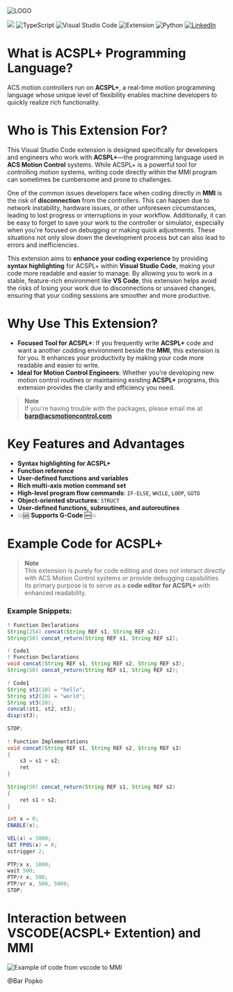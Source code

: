 ![LOGO](https://drive.google.com/uc?id=1nJk7tEdHqxv33Fvnu1Dtx-BwsJn5Dr12)

![](https://img.shields.io/visual-studio-marketplace/v/ACSPL.acsplext?color=FF3333&label=Version&logo=ver&logoColor=%23FF3333 "")
![TypeScript](https://img.shields.io/badge/code-TypeScript-3178C6.svg?logo=typescript&style=flat)
![Visual Studio Code](https://img.shields.io/badge/editor-VSCode-007ACC.svg?logo=visual-studio-code)
![Extension](https://img.shields.io/badge/extension-VSCode-007ACC.svg?logo=visual-studio-code)
![Python](https://img.shields.io/badge/code-Python-3776AB.svg?logo=python&style=flat)
[![LinkedIn](https://img.shields.io/badge/LinkedIn-Bar%20Popko-0A66C2?logo=linkedin)](https://www.linkedin.com/in/barpupko/)

# What is ACSPL+ Programming Language?
ACS motion controllers run on **ACSPL+**, a real-time motion programming language whose unique level of flexibility enables machine developers to quickly realize rich functionality.

# Who is This Extension For?
This Visual Studio Code extension is designed specifically for developers and engineers who work with **ACSPL+**—the programming language used in **ACS Motion Control** systems. While ACSPL+ is a powerful tool for controlling motion systems, writing code directly within the MMI program can sometimes be cumbersome and prone to challenges.

One of the common issues developers face when coding directly in **MMI** is the risk of **disconnection** from the controllers. This can happen due to network instability, hardware issues, or other unforeseen circumstances, leading to lost progress or interruptions in your workflow. Additionally, it can be easy to forget to save your work to the controller or simulator, especially when you're focused on debugging or making quick adjustments. These situations not only slow down the development process but can also lead to errors and inefficiencies.

This extension aims to **enhance your coding experience** by providing **syntax highlighting** for ACSPL+ within **Visual Studio Code**, making your code more readable and easier to manage. By allowing you to work in a stable, feature-rich environment like **VS Code**, this extension helps avoid the risks of losing your work due to disconnections or unsaved changes, ensuring that your coding sessions are smoother and more productive.

# Why Use This Extension?
- **Focused Tool for ACSPL+**: If you frequently write **ACSPL+** code and want a another codding environment beside the **MMI**, this extension is for you. It enhances your productivity by making your code more readable and easier to write.
- **Ideal for Motion Control Engineers**: Whether you're developing new motion control routines or maintaining existing **ACSPL+** programs, this extension provides the clarity and efficiency you need.

> **Note**  
> If you're having trouble with the packages, please email me at **barp@acsmotioncontrol.com**

# Key Features and Advantages
- **Syntax highlighting for ACSPL+**
- **Function reference**
- **User-defined functions and variables**
- **Rich multi-axis motion command set**
- **High-level program flow commands**: `IF-ELSE`, `WHILE`, `LOOP`, `GOTO`
- **Object-oriented structures**: `STRUCT`
- **User-defined functions, subroutines, and autoroutines**
- 💥🆕 **Supports G-Code** 🆕💥

# Example Code for ACSPL+
> **Note**  
> This extension is purely for code editing and does not interact directly with ACS Motion Control systems or provide debugging capabilities. Its primary purpose is to serve as a **code editor for ACSPL+** with enhanced readability.

### Example Snippets:
```java
! Function Declarations
String(254) concat(String REF s1, String REF s2);
String(50) concat_return(String REF s1, String REF s2);

! Code1
! Function Declarations
void concat(String REF s1, String REF s2, String REF s3);
String(50) concat_return(String REF s1, String REF s2);
 
! Code1
String st1(10) = "hello";
String st2(10) = "world";
String st3(20);
concat(st1, st2, st3);
disp(st3);
 
STOP;
 
! Function Implementations
void concat(String REF s1, String REF s2, String REF s3)
{
	s3 = s1 + s2;
	ret
}
 
String(50) concat_return(String REF s1, String REF s2)
{
	ret s1 + s2;
}

```


```JAVA
int x = 0;
ENABLE(x);
 
VEL(x) = 3000;
SET FPOS(x) = 0;
sctrigger 2;
 
PTP/x x, 1000;
wait 500;
PTP/r x, 500;
PTP/vr x, 500, 5000;
STOP;

```
# Interaction between VSCODE(ACSPL+ Extention) and MMI

![Example of code from vscode to MMI](https://drive.google.com/file/d/1OhKCgW5zuTTSaD2yzGkFUU1KWaRjxi2s/view?usp=sharing "ACSPL Highlighter")




@Bar Popko
